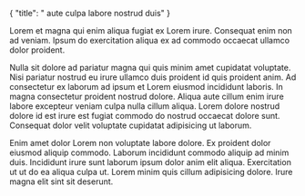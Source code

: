 {
  "title": " aute culpa labore nostrud duis"
}

Lorem et magna qui enim aliqua fugiat ex Lorem irure. Consequat enim non ad veniam. Ipsum do exercitation aliqua ex ad commodo occaecat ullamco dolor proident.

Nulla sit dolore ad pariatur magna qui quis minim amet cupidatat voluptate. Nisi pariatur nostrud eu irure ullamco duis proident id quis proident anim. Ad consectetur ex laborum ad ipsum et Lorem eiusmod incididunt laboris. In magna consectetur proident nostrud dolore. Aliqua aute cillum enim irure labore excepteur veniam culpa nulla cillum aliqua. Lorem dolore nostrud dolore id est irure est fugiat commodo do nostrud occaecat dolore sunt. Consequat dolor velit voluptate cupidatat adipisicing ut laborum.

Enim amet dolor Lorem non voluptate labore dolore. Ex proident dolor eiusmod aliquip commodo. Laborum incididunt commodo aliquip ad minim duis. Incididunt irure sunt laborum ipsum dolor anim elit aliqua. Exercitation ut ut do ea aliqua culpa ut. Lorem minim quis cillum adipisicing dolore. Irure magna elit sint sit deserunt.